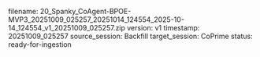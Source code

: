 filename: 20_Spanky_CoAgent-BPOE-MVP3_20251009_025257_20251014_124554_2025-10-14_124554_v1_20251009_025257.zip
version: v1
timestamp: 20251009_025257
source_session: Backfill
target_session: CoPrime
status: ready-for-ingestion
